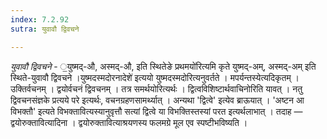 ```yaml
---
index: 7.2.92
sutra: युवावौ द्विवचने

---
```

_युवावौ द्विवचने_ - ॒युष्मद्-औ, अस्मद्-औ, इति स्थितेङे प्रथमयो॑रित्यमि कृते युष्मद्-अम्, अस्मद्-अम् इति स्थिते-युवावौ द्विवचने ।युष्मदस्मदोरनादेशे॑ इत्ययो युष्मदस्मदोरित्यनुवर्तते । मपर्यन्तस्येत्यदिकृतम् । उक्तिर्वचनम् । द्वयोर्वचनं द्विवचनम् । तत्र समर्थयोरित्यर्थः । द्वित्वविशिष्टार्थवाचिनोरिति यावत् । नतु द्विवचनसंज्ञके प्रत्यये परे इत्यर्थः, वचनग्रहणसामर्थ्यात् । अन्यथा 'द्वित्वे' इत्येव ब्राऊयात् । 'अष्टन आ विभक्तौ' इत्यते विभक्तावित्यस्यानुवृत्तौ सत्यां द्वित्वे या विभक्तिस्तस्यां परत इत्यर्थलाभात् । तदाह — द्वयोरुक्तावित्यादिना । द्वयोरुक्तावित्याश्रयणस्य फलमग्रे मूल एव स्पष्टीभविष्यति ।